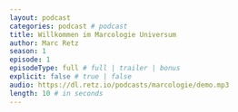 ```yaml
---
layout: podcast
categories: podcast # podcast
title: Willkommen im Marcologie Universum
author: Marc Retz
season: 1
episode: 1
episodeType: full # full | trailer | bonus
explicit: false # true | false
audio: https://dl.retz.io/podcasts/marcologie/demo.mp3
length: 10 # in seconds
---
```

